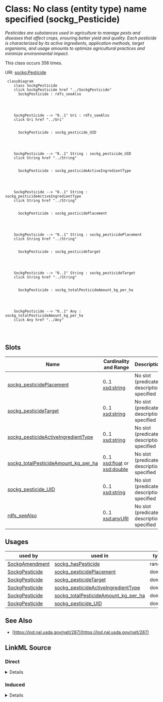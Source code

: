 

# Class: No class (entity type) name specified (sockg_Pesticide)


_Pesticides are substances used in agriculture to manage pests and diseases that affect crops, ensuring better yield and quality. Each pesticide is characterized by its active ingredients, application methods, target organisms, and usage amounts to optimize agricultural practices and minimize environmental impact._






This class occurs 356 times.


URI: [sockg:Pesticide](https://idir.uta.edu/sockg-ontology/docs/Pesticide)






```mermaid
 classDiagram
    class SockgPesticide
    click SockgPesticide href "../SockgPesticide"
      SockgPesticide : rdfs_seeAlso
        
          
    
    
    SockgPesticide --> "0..1" Uri : rdfs_seeAlso
    click Uri href "../Uri"

        
      SockgPesticide : sockg_pesticide_UID
        
          
    
    
    SockgPesticide --> "0..1" String : sockg_pesticide_UID
    click String href "../String"

        
      SockgPesticide : sockg_pesticideActiveIngredientType
        
          
    
    
    SockgPesticide --> "0..1" String : sockg_pesticideActiveIngredientType
    click String href "../String"

        
      SockgPesticide : sockg_pesticidePlacement
        
          
    
    
    SockgPesticide --> "0..1" String : sockg_pesticidePlacement
    click String href "../String"

        
      SockgPesticide : sockg_pesticideTarget
        
          
    
    
    SockgPesticide --> "0..1" String : sockg_pesticideTarget
    click String href "../String"

        
      SockgPesticide : sockg_totalPesticideAmount_kg_per_ha
        
          
    
    
    SockgPesticide --> "0..1" Any : sockg_totalPesticideAmount_kg_per_ha
    click Any href "../Any"

        
      
```




<!-- no inheritance hierarchy -->


## Slots

| Name | Cardinality and Range | Description | Inheritance | Occurrences |
| ---  | --- | --- | --- | --- |
| [sockg_pesticidePlacement](../slots/sockg_pesticidePlacement.md) | 0..1 <br/> [xsd:string](http://www.w3.org/2001/XMLSchema#string) | No slot (predicate) description specified <br/>  | direct | 230 |
| [sockg_pesticideTarget](../slots/sockg_pesticideTarget.md) | 0..1 <br/> [xsd:string](http://www.w3.org/2001/XMLSchema#string) | No slot (predicate) description specified <br/>  | direct | 247 |
| [sockg_pesticideActiveIngredientType](../slots/sockg_pesticideActiveIngredientType.md) | 0..1 <br/> [xsd:string](http://www.w3.org/2001/XMLSchema#string) | No slot (predicate) description specified <br/>  | direct | 353 |
| [sockg_totalPesticideAmount_kg_per_ha](../slots/sockg_totalPesticideAmount_kg_per_ha.md) | 0..1 <br/> [xsd:float](http://www.w3.org/2001/XMLSchema#float)&nbsp;or&nbsp;<br />[xsd:double](http://www.w3.org/2001/XMLSchema#double) | No slot (predicate) description specified <br/>  | direct | 353 |
| [sockg_pesticide_UID](../slots/sockg_pesticide_UID.md) | 0..1 <br/> [xsd:string](http://www.w3.org/2001/XMLSchema#string) | No slot (predicate) description specified <br/>  | direct | 356 |
| [rdfs_seeAlso](../slots/rdfs_seeAlso.md) | 0..1 <br/> [xsd:anyURI](http://www.w3.org/2001/XMLSchema#anyURI) | No slot (predicate) description specified <br/>  | direct | 356 |





## Usages

| used by | used in | type | used |
| ---  | --- | --- | --- |
| [SockgAmendment](../classes/SockgAmendment.md) | [sockg_hasPesticide](../slots/sockg_hasPesticide.md) | range | [SockgPesticide](../classes/SockgPesticide.md) |
| [SockgPesticide](../classes/SockgPesticide.md) | [sockg_pesticidePlacement](../slots/sockg_pesticidePlacement.md) | domain | [SockgPesticide](../classes/SockgPesticide.md) |
| [SockgPesticide](../classes/SockgPesticide.md) | [sockg_pesticideTarget](../slots/sockg_pesticideTarget.md) | domain | [SockgPesticide](../classes/SockgPesticide.md) |
| [SockgPesticide](../classes/SockgPesticide.md) | [sockg_pesticideActiveIngredientType](../slots/sockg_pesticideActiveIngredientType.md) | domain | [SockgPesticide](../classes/SockgPesticide.md) |
| [SockgPesticide](../classes/SockgPesticide.md) | [sockg_totalPesticideAmount_kg_per_ha](../slots/sockg_totalPesticideAmount_kg_per_ha.md) | domain | [SockgPesticide](../classes/SockgPesticide.md) |
| [SockgPesticide](../classes/SockgPesticide.md) | [sockg_pesticide_UID](../slots/sockg_pesticide_UID.md) | domain | [SockgPesticide](../classes/SockgPesticide.md) |






## See Also

* [https://lod.nal.usda.gov/nalt/287](https://lod.nal.usda.gov/nalt/287)






## LinkML Source

<!-- TODO: investigate https://stackoverflow.com/questions/37606292/how-to-create-tabbed-code-blocks-in-mkdocs-or-sphinx -->

### Direct

<details>

```yaml
name: sockg_Pesticide
conforms_to: No schema conformance document specified
annotations:
  count:
    tag: count
    value: 356
description: Pesticides are substances used in agriculture to manage pests and diseases
  that affect crops, ensuring better yield and quality. Each pesticide is characterized
  by its active ingredients, application methods, target organisms, and usage amounts
  to optimize agricultural practices and minimize environmental impact.
title: No class (entity type) name specified
from_schema: soc-kg
see_also:
- https://lod.nal.usda.gov/nalt/287
rank: 1000
slots:
- sockg_pesticidePlacement
- sockg_pesticideTarget
- sockg_pesticideActiveIngredientType
- sockg_totalPesticideAmount_kg_per_ha
- sockg_pesticide_UID
- rdfs_seeAlso
slot_usage:
  rdfs_seeAlso:
    name: rdfs_seeAlso
    annotations:
      uri:
        tag: uri
        value: 356
  sockg_pesticideActiveIngredientType:
    name: sockg_pesticideActiveIngredientType
    annotations:
      string:
        tag: string
        value: 353
  sockg_pesticidePlacement:
    name: sockg_pesticidePlacement
    annotations:
      string:
        tag: string
        value: 230
  sockg_pesticideTarget:
    name: sockg_pesticideTarget
    annotations:
      string:
        tag: string
        value: 247
  sockg_pesticide_UID:
    name: sockg_pesticide_UID
    annotations:
      string:
        tag: string
        value: 356
  sockg_totalPesticideAmount_kg_per_ha:
    name: sockg_totalPesticideAmount_kg_per_ha
    annotations:
      double:
        tag: double
        value: 353
class_uri: sockg:Pesticide

```
</details>

### Induced

<details>

```yaml
name: sockg_Pesticide
conforms_to: No schema conformance document specified
annotations:
  count:
    tag: count
    value: 356
description: Pesticides are substances used in agriculture to manage pests and diseases
  that affect crops, ensuring better yield and quality. Each pesticide is characterized
  by its active ingredients, application methods, target organisms, and usage amounts
  to optimize agricultural practices and minimize environmental impact.
title: No class (entity type) name specified
from_schema: soc-kg
see_also:
- https://lod.nal.usda.gov/nalt/287
rank: 1000
slot_usage:
  rdfs_seeAlso:
    name: rdfs_seeAlso
    annotations:
      uri:
        tag: uri
        value: 356
  sockg_pesticideActiveIngredientType:
    name: sockg_pesticideActiveIngredientType
    annotations:
      string:
        tag: string
        value: 353
  sockg_pesticidePlacement:
    name: sockg_pesticidePlacement
    annotations:
      string:
        tag: string
        value: 230
  sockg_pesticideTarget:
    name: sockg_pesticideTarget
    annotations:
      string:
        tag: string
        value: 247
  sockg_pesticide_UID:
    name: sockg_pesticide_UID
    annotations:
      string:
        tag: string
        value: 356
  sockg_totalPesticideAmount_kg_per_ha:
    name: sockg_totalPesticideAmount_kg_per_ha
    annotations:
      double:
        tag: double
        value: 353
attributes:
  sockg_pesticidePlacement:
    name: sockg_pesticidePlacement
    annotations:
      string:
        tag: string
        value: 230
    description: No slot (predicate) description specified
    title: No slot (predicate) name specified
    examples:
    - object:
        example_object: Under soil with planter
        example_object_type: string
        example_predicate: sockg:pesticidePlacement
        example_subject: sockg:individuals/203636
        example_subject_type: sockg_Pesticide
    from_schema: soc-kg
    see_also:
    - https://lod.nal.usda.gov/nalt/142739
    rank: 1000
    domain: sockg_Pesticide
    slot_uri: sockg:pesticidePlacement
    alias: sockg_pesticidePlacement
    owner: sockg_Pesticide
    domain_of:
    - sockg_Pesticide
    range: string
  sockg_pesticideTarget:
    name: sockg_pesticideTarget
    annotations:
      string:
        tag: string
        value: 247
    description: No slot (predicate) description specified
    title: No slot (predicate) name specified
    examples:
    - object:
        example_object: weeds
        example_object_type: string
        example_predicate: sockg:pesticideTarget
        example_subject: sockg:individuals/203633
        example_subject_type: sockg_Pesticide
    from_schema: soc-kg
    see_also:
    - https://lod.nal.usda.gov/nalt/839
    rank: 1000
    domain: sockg_Pesticide
    slot_uri: sockg:pesticideTarget
    alias: sockg_pesticideTarget
    owner: sockg_Pesticide
    domain_of:
    - sockg_Pesticide
    range: string
  sockg_pesticideActiveIngredientType:
    name: sockg_pesticideActiveIngredientType
    annotations:
      string:
        tag: string
        value: 353
    description: No slot (predicate) description specified
    title: No slot (predicate) name specified
    examples:
    - object:
        example_object: 2,4-D; CAS No. 94-75-7
        example_object_type: string
        example_predicate: sockg:pesticideActiveIngredientType
        example_subject: sockg:individuals/203633
        example_subject_type: sockg_Pesticide
    from_schema: soc-kg
    see_also:
    - https://lod.nal.usda.gov/nalt/3927
    rank: 1000
    domain: sockg_Pesticide
    slot_uri: sockg:pesticideActiveIngredientType
    alias: sockg_pesticideActiveIngredientType
    owner: sockg_Pesticide
    domain_of:
    - sockg_Pesticide
    range: string
  sockg_totalPesticideAmount_kg_per_ha:
    name: sockg_totalPesticideAmount_kg_per_ha
    annotations:
      double:
        tag: double
        value: 353
    description: No slot (predicate) description specified
    title: No slot (predicate) name specified
    examples:
    - object:
        example_object: '0.0'
        example_object_type: double
        example_predicate: sockg:totalPesticideAmount_kg_per_ha
        example_subject: sockg:individuals/203632
        example_subject_type: sockg_Pesticide
    from_schema: soc-kg
    rank: 1000
    domain: sockg_Pesticide
    slot_uri: sockg:totalPesticideAmount_kg_per_ha
    alias: sockg_totalPesticideAmount_kg_per_ha
    owner: sockg_Pesticide
    domain_of:
    - sockg_Pesticide
    range: Any
    any_of:
    - range: float
    - range: double
  sockg_pesticide_UID:
    name: sockg_pesticide_UID
    annotations:
      string:
        tag: string
        value: 356
    description: No slot (predicate) description specified
    title: No slot (predicate) name specified
    examples:
    - object:
        example_object: AgCros_0.0_nan_nan_nan
        example_object_type: string
        example_predicate: sockg:pesticide_UID
        example_subject: sockg:individuals/203632
        example_subject_type: sockg_Pesticide
    from_schema: soc-kg
    rank: 1000
    domain: sockg_Pesticide
    slot_uri: sockg:pesticide_UID
    alias: sockg_pesticide_UID
    owner: sockg_Pesticide
    domain_of:
    - sockg_Pesticide
    range: string
  rdfs_seeAlso:
    name: rdfs_seeAlso
    annotations:
      uri:
        tag: uri
        value: 356
    description: No slot (predicate) description specified
    examples:
    - object:
        example_object: https://lod.nal.usda.gov/nalt/4605
        example_object_type: uri
        example_predicate: rdfs:seeAlso
        example_subject: sockg:individuals/0
        example_subject_type: sockg_Amendment
    - object:
        example_object: https://lod.nal.usda.gov/nalt/5859
        example_object_type: uri
        example_predicate: rdfs:seeAlso
        example_subject: sockg:individuals/100000
        example_subject_type: sockg_GasSample
    - object:
        example_object: https://lod.nal.usda.gov/nalt/281219
        example_object_type: uri
        example_predicate: rdfs:seeAlso
        example_subject: sockg:individuals/163960
        example_subject_type: sockg_Grazing
    - object:
        example_object: https://lod.nal.usda.gov/nalt/4377260
        example_object_type: uri
        example_predicate: rdfs:seeAlso
        example_subject: sockg:individuals/170955
        example_subject_type: sockg_GrazingManagementEvent
    - object:
        example_object: https://lod.nal.usda.gov/nalt/131626
        example_object_type: uri
        example_predicate: rdfs:seeAlso
        example_subject: sockg:individuals/172906
        example_subject_type: sockg_Harvest
    - object:
        example_object: https://lod.nal.usda.gov/nalt/281219
        example_object_type: uri
        example_predicate: rdfs:seeAlso
        example_subject: sockg:individuals/191262
        example_subject_type: sockg_HarvestFraction
    - object:
        example_object: https://lod.nal.usda.gov/nalt/13189
        example_object_type: uri
        example_predicate: rdfs:seeAlso
        example_subject: sockg:individuals/203523
        example_subject_type: sockg_Organization
    - object:
        example_object: https://lod.nal.usda.gov/nalt/3927
        example_object_type: uri
        example_predicate: rdfs:seeAlso
        example_subject: sockg:individuals/203632
        example_subject_type: sockg_Pesticide
    - object:
        example_object: https://lod.nal.usda.gov/nalt/849
        example_object_type: uri
        example_predicate: rdfs:seeAlso
        example_subject: sockg:individuals/227674
        example_subject_type: sockg_ResidueManagementEvent
    - object:
        example_object: https://lod.nal.usda.gov/nalt/30158
        example_object_type: uri
        example_predicate: rdfs:seeAlso
        example_subject: sockg:individuals/230982
        example_subject_type: sockg_Rotation
    - object:
        example_object: https://lod.nal.usda.gov/nalt/302328
        example_object_type: uri
        example_predicate: rdfs:seeAlso
        example_subject: sockg:individuals/231056
        example_subject_type: sockg_Site
    - object:
        example_object: https://lod.nal.usda.gov/nalt/2726
        example_object_type: uri
        example_predicate: rdfs:seeAlso
        example_subject: sockg:individuals/235229
        example_subject_type: sockg_SoilBiologicalSample
    - object:
        example_object: https://lod.nal.usda.gov/nalt/7974
        example_object_type: uri
        example_predicate: rdfs:seeAlso
        example_subject: sockg:individuals/253451
        example_subject_type: sockg_SoilChemicalSample
    - object:
        example_object: https://lod.nal.usda.gov/nalt/302328
        example_object_type: uri
        example_predicate: rdfs:seeAlso
        example_subject: sockg:individuals/307284
        example_subject_type: sockg_SoilCover
    - object:
        example_object: https://lod.nal.usda.gov/nalt/5143
        example_object_type: uri
        example_predicate: rdfs:seeAlso
        example_subject: sockg:individuals/308318
        example_subject_type: sockg_SoilPhysicalSample
    - object:
        example_object: https://lod.nal.usda.gov/nalt/5430914
        example_object_type: uri
        example_predicate: rdfs:seeAlso
        example_subject: sockg:individuals/336400
        example_subject_type: sockg_State
    - object:
        example_object: https://lod.nal.usda.gov/nalt/7140
        example_object_type: uri
        example_predicate: rdfs:seeAlso
        example_subject: sockg:individuals/336419
        example_subject_type: sockg_Tillage
    - object:
        example_object: https://lod.nal.usda.gov/nalt/28616
        example_object_type: uri
        example_predicate: rdfs:seeAlso
        example_subject: sockg:individuals/363556
        example_subject_type: sockg_Treatment
    - object:
        example_object: https://lod.nal.usda.gov/nalt/2717
        example_object_type: uri
        example_predicate: rdfs:seeAlso
        example_subject: sockg:individuals/37796
        example_subject_type: sockg_BioMassCarbohydrate
    - object:
        example_object: https://lod.nal.usda.gov/nalt/7140
        example_object_type: uri
        example_predicate: rdfs:seeAlso
        example_subject: sockg:individuals/39163
        example_subject_type: sockg_BioMassEnergy
    - object:
        example_object: https://lod.nal.usda.gov/nalt/281219
        example_object_type: uri
        example_predicate: rdfs:seeAlso
        example_subject: sockg:individuals/39962
        example_subject_type: sockg_BioMassMineral
    - object:
        example_object: https://lod.nal.usda.gov/nalt/2714
        example_object_type: uri
        example_predicate: rdfs:seeAlso
        example_subject: sockg:individuals/439235
        example_subject_type: sockg_WeatherObservation
    - object:
        example_object: https://lod.nal.usda.gov/nalt/7485997
        example_object_type: uri
        example_predicate: rdfs:seeAlso
        example_subject: sockg:individuals/46864
        example_subject_type: sockg_City
    - object:
        example_object: https://lod.nal.usda.gov/nalt/2217129
        example_object_type: uri
        example_predicate: rdfs:seeAlso
        example_subject: sockg:individuals/46904
        example_subject_type: sockg_County
    - object:
        example_object: https://lod.nal.usda.gov/nalt/302328
        example_object_type: uri
        example_predicate: rdfs:seeAlso
        example_subject: sockg:individuals/46937
        example_subject_type: sockg_CropGrowthStage
    - object:
        example_object: https://lod.nal.usda.gov/nalt/976
        example_object_type: uri
        example_predicate: rdfs:seeAlso
        example_subject: sockg:individuals/51906
        example_subject_type: sockg_Experiment
    - object:
        example_object: https://lod.nal.usda.gov/nalt/9183
        example_object_type: uri
        example_predicate: rdfs:seeAlso
        example_subject: sockg:individuals/51937
        example_subject_type: sockg_ExperimentalUnit
    - object:
        example_object: https://lod.nal.usda.gov/nalt/7259
        example_object_type: uri
        example_predicate: rdfs:seeAlso
        example_subject: sockg:individuals/55800
        example_subject_type: sockg_Field
    - object:
        example_object: https://lod.nal.usda.gov/nalt/7140
        example_object_type: uri
        example_predicate: rdfs:seeAlso
        example_subject: sockg:individuals/200732
        example_subject_type: sockg_NutrientEfficiency
    - object:
        example_object: https://lod.nal.usda.gov/nalt/35067
        example_object_type: uri
        example_predicate: rdfs:seeAlso
        example_subject: sockg:individuals/203534
        example_subject_type: sockg_Person
    - object:
        example_object: https://lod.nal.usda.gov/nalt/5630
        example_object_type: uri
        example_predicate: rdfs:seeAlso
        example_subject: sockg:individuals/203988
        example_subject_type: sockg_PlantingEvent
    - object:
        example_object: https://lod.nal.usda.gov/nalt/61097
        example_object_type: uri
        example_predicate: rdfs:seeAlso
        example_subject: sockg:individuals/227438
        example_subject_type: sockg_Project
    - object:
        example_object: https://lod.nal.usda.gov/nalt/305490
        example_object_type: uri
        example_predicate: rdfs:seeAlso
        example_subject: sockg:individuals/227447
        example_subject_type: sockg_Publication
    - object:
        example_object: https://lod.nal.usda.gov/nalt/48678
        example_object_type: uri
        example_predicate: rdfs:seeAlso
        example_subject: sockg:individuals/227609
        example_subject_type: sockg_ResearchUnit
    - object:
        example_object: https://lod.nal.usda.gov/nalt/33020
        example_object_type: uri
        example_predicate: rdfs:seeAlso
        example_subject: sockg:individuals/231116
        example_subject_type: sockg_Soil
    - object:
        example_object: https://lod.nal.usda.gov/nalt/7140
        example_object_type: uri
        example_predicate: rdfs:seeAlso
        example_subject: sockg:individuals/364326
        example_subject_type: sockg_WaterQualityArea
    - object:
        example_object: https://lod.nal.usda.gov/nalt/281219
        example_object_type: uri
        example_predicate: rdfs:seeAlso
        example_subject: sockg:individuals/364993
        example_subject_type: sockg_WaterQualityConc
    - object:
        example_object: https://lod.nal.usda.gov/nalt/7259
        example_object_type: uri
        example_predicate: rdfs:seeAlso
        example_subject: sockg:individuals/513777
        example_subject_type: sockg_WeatherStation
    - object:
        example_object: https://lod.nal.usda.gov/nalt/281219
        example_object_type: uri
        example_predicate: rdfs:seeAlso
        example_subject: sockg:individuals/55858
        example_subject_type: sockg_GasNutrientLoss
    - object:
        example_object: https://lod.nal.usda.gov/nalt/281219
        example_object_type: uri
        example_predicate: rdfs:seeAlso
        example_subject: sockg:individuals/624572
        example_subject_type: sockg_WindErosionArea
    - object:
        example_object: https://lod.nal.usda.gov/nalt/7140
        example_object_type: uri
        example_predicate: rdfs:seeAlso
        example_subject: sockg:individuals/624587
        example_subject_type: sockg_YieldNutrientUptake
    from_schema: soc-kg
    rank: 1000
    slot_uri: rdfs:seeAlso
    alias: rdfs_seeAlso
    owner: sockg_Pesticide
    domain_of:
    - sockg_Amendment
    - sockg_BioMassCarbohydrate
    - sockg_BioMassEnergy
    - sockg_BioMassMineral
    - sockg_City
    - sockg_County
    - sockg_CropGrowthStage
    - sockg_Experiment
    - sockg_ExperimentalUnit
    - sockg_Field
    - sockg_GasNutrientLoss
    - sockg_GasSample
    - sockg_Grazing
    - sockg_GrazingManagementEvent
    - sockg_Harvest
    - sockg_HarvestFraction
    - sockg_NutrientEfficiency
    - sockg_Organization
    - sockg_Person
    - sockg_Pesticide
    - sockg_PlantingEvent
    - sockg_Project
    - sockg_Publication
    - sockg_ResearchUnit
    - sockg_ResidueManagementEvent
    - sockg_Rotation
    - sockg_Site
    - sockg_Soil
    - sockg_SoilBiologicalSample
    - sockg_SoilChemicalSample
    - sockg_SoilCover
    - sockg_SoilPhysicalSample
    - sockg_State
    - sockg_Tillage
    - sockg_Treatment
    - sockg_WaterQualityArea
    - sockg_WaterQualityConc
    - sockg_WeatherObservation
    - sockg_WeatherStation
    - sockg_WindErosionArea
    - sockg_YieldNutrientUptake
    range: uri
class_uri: sockg:Pesticide

```
</details>